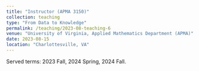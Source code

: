 ```yaml
---
title: "Instructor (APMA 3150)"
collection: teaching
type: "From Data to Knowledge"
permalink: /teaching/2023-08-teaching-6
venue: "University of Virginia, Applied Mathematics Department (APMA)"
date: 2023-08-15
location: "Charlottesville, VA"
---
```


Served terms: 2023 Fall, 2024 Spring, 2024 Fall.

